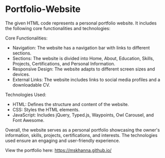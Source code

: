 # Portfolio-Website

The given HTML code represents a personal portfolio website. It includes the following core functionalities and technologies:

Core Functionalities:

- Navigation: The website has a navigation bar with links to different sections.
- Sections: The website is divided into Home, About, Education, Skills, Projects, Certifications, and Personal Information.
- Responsive Design: The website adapts to different screen sizes and devices.
- External Links: The website includes links to social media profiles and a downloadable CV.

Technologies Used:

- HTML: Defines the structure and content of the website.
- CSS: Styles the HTML elements.
- JavaScript: Includes jQuery, Typed.js, Waypoints, Owl Carousel, and Font Awesome.

Overall, the website serves as a personal portfolio showcasing the owner's information, skills, projects, certifications, and interests. The technologies used ensure an engaging and user-friendly experience.


View the portfolio here: https://mskhanna.github.io/
